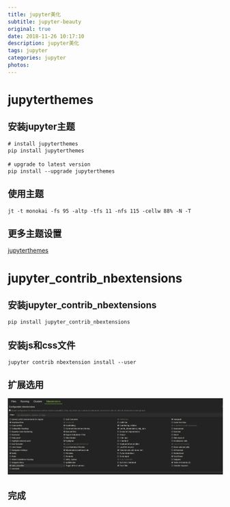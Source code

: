 ```yaml
---
title: jupyter美化
subtitle: jupyter-beauty
original: true
date: 2018-11-26 10:17:10
description: jupyter美化
tags: jupyter
categories: jupyter
photos:
---
```


# jupyterthemes

## 安装jupyter主题

```text
# install jupyterthemes
pip install jupyterthemes

# upgrade to latest version
pip install --upgrade jupyterthemes
```

##  使用主题

```
jt -t monokai -fs 95 -altp -tfs 11 -nfs 115 -cellw 88% -N -T
```

## 更多主题设置

[jupyterthemes](https://github.com/dunovank/jupyter-themes)

# jupyter_contrib_nbextensions



## 安装jupyter_contrib_nbextensions

```reStructuredText
pip install jupyter_contrib_nbextensions
```



## 安装js和css文件

```text
jupyter contrib nbextension install --user
```



## 扩展选用

![1543199245282](/images/2018-11-26/1543199245282.png)



## 完成
